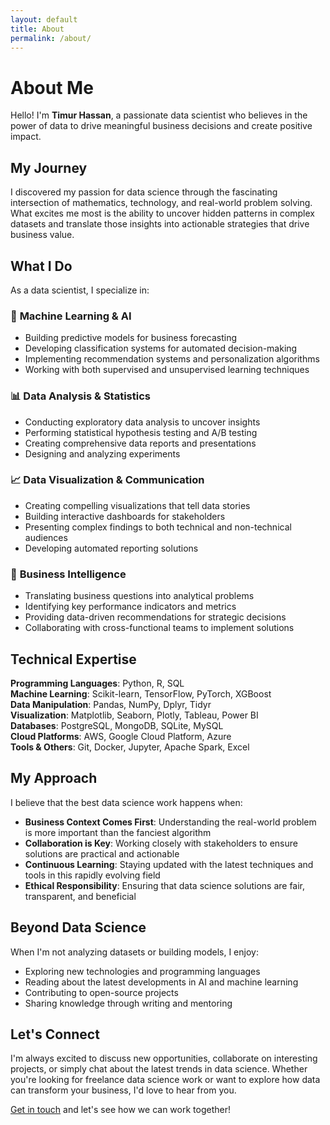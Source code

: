 ```yaml
---
layout: default
title: About
permalink: /about/
---
```


# About Me

Hello! I'm **Timur Hassan**, a passionate data scientist who believes in the power of data to drive meaningful business decisions and create positive impact.

## My Journey

I discovered my passion for data science through the fascinating intersection of mathematics, technology, and real-world problem solving. What excites me most is the ability to uncover hidden patterns in complex datasets and translate those insights into actionable strategies that drive business value.

## What I Do

As a data scientist, I specialize in:

### 🤖 **Machine Learning & AI**
- Building predictive models for business forecasting
- Developing classification systems for automated decision-making
- Implementing recommendation systems and personalization algorithms
- Working with both supervised and unsupervised learning techniques

### 📊 **Data Analysis & Statistics**
- Conducting exploratory data analysis to uncover insights
- Performing statistical hypothesis testing and A/B testing
- Creating comprehensive data reports and presentations
- Designing and analyzing experiments

### 📈 **Data Visualization & Communication**
- Creating compelling visualizations that tell data stories
- Building interactive dashboards for stakeholders
- Presenting complex findings to both technical and non-technical audiences
- Developing automated reporting solutions

### 🏢 **Business Intelligence**
- Translating business questions into analytical problems
- Identifying key performance indicators and metrics
- Providing data-driven recommendations for strategic decisions
- Collaborating with cross-functional teams to implement solutions

## Technical Expertise

**Programming Languages**: Python, R, SQL  
**Machine Learning**: Scikit-learn, TensorFlow, PyTorch, XGBoost  
**Data Manipulation**: Pandas, NumPy, Dplyr, Tidyr  
**Visualization**: Matplotlib, Seaborn, Plotly, Tableau, Power BI  
**Databases**: PostgreSQL, MongoDB, SQLite, MySQL  
**Cloud Platforms**: AWS, Google Cloud Platform, Azure  
**Tools & Others**: Git, Docker, Jupyter, Apache Spark, Excel

## My Approach

I believe that the best data science work happens when:

- **Business Context Comes First**: Understanding the real-world problem is more important than the fanciest algorithm
- **Collaboration is Key**: Working closely with stakeholders to ensure solutions are practical and actionable  
- **Continuous Learning**: Staying updated with the latest techniques and tools in this rapidly evolving field
- **Ethical Responsibility**: Ensuring that data science solutions are fair, transparent, and beneficial

## Beyond Data Science

When I'm not analyzing datasets or building models, I enjoy:
- Exploring new technologies and programming languages
- Reading about the latest developments in AI and machine learning
- Contributing to open-source projects
- Sharing knowledge through writing and mentoring

## Let's Connect

I'm always excited to discuss new opportunities, collaborate on interesting projects, or simply chat about the latest trends in data science. Whether you're looking for freelance data science work or want to explore how data can transform your business, I'd love to hear from you.

[Get in touch](/contact/) and let's see how we can work together! 